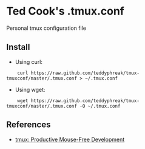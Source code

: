 Ted Cook's .tmux.conf
=====================

Personal tmux configuration file


Install
----------------
* Using curl:
```
	curl https://raw.github.com/teddyphreak/tmux-tmuxconf/master/.tmux.conf > ~/.tmux.conf
```

* Using wget:
```
	wget https://raw.github.com/teddyphreak/tmux-tmuxconf/master/.tmux.conf -O ~/.tmux.conf
```

References
----------

* [tmux: Productive Mouse-Free Development](http://pragprog.com/book/bhtmux/tmux)
